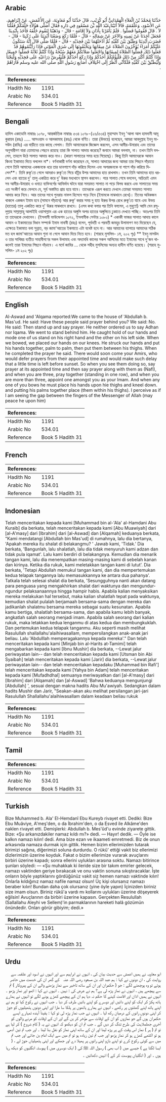 ## Arabic


<div dir="rtl" lang="ar" style={{fontSize:'larger',backgroundColor:'#f8f9fa',padding:20}}>
حَدَّثَنَا مُحَمَّدُ بْنُ الْعَلاَءِ الْهَمْدَانِيُّ أَبُو كُرَيْبٍ، قَالَ حَدَّثَنَا أَبُو مُعَاوِيَةَ، عَنِ الأَعْمَشِ، عَنْ إِبْرَاهِيمَ، عَنِ الأَسْوَدِ، وَعَلْقَمَةَ، قَالاَ أَتَيْنَا عَبْدَ اللَّهِ بْنَ مَسْعُودٍ فِي دَارِهِ فَقَالَ أَصَلَّى هَؤُلاَءِ خَلْفَكُمْ فَقُلْنَا لاَ ‏.‏ قَالَ فَقُومُوا فَصَلُّوا ‏.‏ فَلَمْ يَأْمُرْنَا بِأَذَانٍ وَلاَ إِقَامَةٍ - قَالَ - وَذَهَبْنَا لِنَقُومَ خَلْفَهُ فَأَخَذَ بِأَيْدِينَا فَجَعَلَ أَحَدَنَا عَنْ يَمِينِهِ وَالآخَرَ عَنْ شِمَالِهِ - قَالَ - فَلَمَّا رَكَعَ وَضَعْنَا أَيْدِيَنَا عَلَى رُكَبِنَا - قَالَ - فَضَرَبَ أَيْدِيَنَا وَطَبَّقَ بَيْنَ كَفَّيْهِ ثُمَّ أَدْخَلَهُمَا بَيْنَ فَخِذَيْهِ - قَالَ - فَلَمَّا صَلَّى قَالَ إِنَّهُ سَتَكُونُ عَلَيْكُمْ أُمَرَاءُ يُؤَخِّرُونَ الصَّلاَةَ عَنْ مِيقَاتِهَا وَيَخْنُقُونَهَا إِلَى شَرَقِ الْمَوْتَى فَإِذَا رَأَيْتُمُوهُمْ قَدْ فَعَلُوا ذَلِكَ فَصَلُّوا الصَّلاَةَ لِمِيقَاتِهَا وَاجْعَلُوا صَلاَتَكُمْ مَعَهُمْ سُبْحَةً وَإِذَا كُنْتُمْ ثَلاَثَةً فَصَلُّوا جَمِيعًا وَإِذَا كُنْتُمْ أَكْثَرَ مِنْ ذَلِكَ فَلْيَؤُمَّكُمْ أَحَدُكُمْ وَإِذَا رَكَعَ أَحَدُكُمْ فَلْيَفْرِشْ ذِرَاعَيْهِ عَلَى فَخِذَيْهِ وَلْيَجْنَأْ وَلْيُطَبِّقْ بَيْنَ كَفَّيْهِ فَلَكَأَنِّي أَنْظُرُ إِلَى اخْتِلاَفِ أَصَابِعِ رَسُولِ اللَّهِ صلى الله عليه وسلم فَأَرَاهُمْ ‏.‏
</div>
<div style={{backgroundColor:'#f8f9fa',padding:20, marginBottom: 10}}><table> <thead> <tr> <th>References:</th> <th></th> </tr> </thead> <tbody><tr><td>Hadith No</td><td>1191</td></tr><tr><td>Arabic No</td><td>534.01</td></tr><tr><td>Reference</td><td>Book 5 Hadith 31</td></tr></tbody></table></div>

## Bengali


<div dir="ltr" lang="bn" style={{fontSize:'larger',backgroundColor:'#f8f9fa',padding:20}}>
হাদিস একাডেমি নাম্বারঃ ১০৭৮, আন্তর্জাতিক নাম্বারঃ ৫৩৪ ১০৭৮-(২৬/৫৩৪) মুহাম্মাদ ইবনু 'আলা আল হামদানী আবূ কুরায়ব (রহঃ) ..... আসওয়াদ ও আলকামাহ (রহঃ) থেকে বর্ণিত। তারা (উভয়ে) বলেছেন, আমরা আবদুল্লাহ ইবনু মাসউদ (রাযিঃ) এর বাড়ীতে তার কাছে গেলাম। তিনি আমাদেরকে জিজ্ঞেস করলেন, এসব আমীর-উমারাহ এবং তাদের অনুসারীগণ যারা তোমাদের পেছনে রয়েছে তারা কি সালাত আদায় করেছে? জবাবে আমরা বললাম, না। তখন তিনি বললেন, তাহলে উঠে সালাত আদায় করে নাও। (কারণ সালাতের সময় হয়ে গিয়েছে)। কিন্তু তিনি আমাদেরকে আযান কিংবা ইকামাত দিতে বললেন না*। বর্ণনাকারী বর্ণনা করেছেন যে, সালাত আদায়ের জন্য আমরা তার পিছনে দাঁড়াতে গেলে তিনি আমাদের একজনকে ধরে তার ডানপাশে দাঁড় করিয়ে দিলেন এবং অপরজনকে বা পাশে দাঁড় করিয়ে দিলেন**। তিনি রুকূ’তে গেলে আমরাও রুকূ’তে গিয়ে হাঁটুর উপর আমাদের হাত রাখলাম। তখন তিনি আমাদের হাত ধরলেন এবং হাতের দু' তালু একত্রিত করে দু' উরুর মধ্যখানে স্থাপন করলেন। পরে সালাত শেষে বললেন, অচিরেই এমন সব আমীর-উমারাহ ও ধনাঢ্য ব্যক্তিবর্গের আবির্ভাব ঘটবে যারা সময়মত সালাত না পড়ে বিলম্ব করবে এবং সালাতের সময় এত সংকীর্ণ করে ফেলবে যে, সূর্য অস্তমিত প্রায় হয়ে যাবে। তাদেরকে এরূপ করতে দেখলে তোমরা সময়মত সালাত আদায় করে নিবে। আর তাদের সাথে পুনরায় নাফল হিসেবে পড়ে নিবে (ইমামকে মাঝখানে রেখে)। তিনের অধিকজন থাকলে একজন ইমাম হবে (সামনে দাঁড়াবে) আর রুকূ’ করার সময় দু হাত উরুর উপর রেখে রুকূ’তে যাবে এবং উভয় (হাতের) তালু একত্রিত করে দু' উরুর মাঝখানে রাখবে। (এসব কথা বলার পর তিনি বললেন, এ মুহুর্তে) আমি যেন রসূলুল্লাহ সাল্লাল্লাহু আলাইহি ওয়াসাল্লাম এর এক হাতের অঙ্গুলি অপর হাতের অঙ্গুলিতে ঢুকাতে দেখতে পাচ্ছি। অতঃপর তিনি তা তাদেরকে দেখালেন। (ইসলামী ফাউন্ডেশন ১০৭২, ইসলামীক সেন্টার ১০৮০) * একাকী ফাজর সালাত আদায় কালে আযান ও ইকামাতের বিধান সম্পর্কে ইমাম নাবাবী (রহঃ) বলেন, পূর্ববতী ও পরবতী জমহুর উলামাগণ মত দিয়েছেন যে, এক্ষেত্রে ইকামাত বলা সুন্নাত, বড় জামা'আতের ইকমাতে এটা যথেষ্ট হবে না। আর আযানের ব্যাপারে আমাদের সঠিক মত হল জামা'আতের আযান শুনা না গেলে আযান দিয়ে নিতে হবে। (শারহে মুসলিম- ১ম, ২০২ পৃঃ) ** ইবনু মাসউদ ও তার সাথিদ্বয় ব্যতীত সাহাবীগণের সকল উলামাহ এবং অদ্যাবধি কালের সকল আলিমের মতে ইমামের সাথে দু'জন থাকলেই তারা ইমামের পিছনে দাঁড়াবে। এ মর্মে জাবির ... থেকে সহীহ মুসলিমের অন্যত্র হাদীস বর্ণিত হয়েছে। (শরহে মুসলিম- ১ম ২০২ পৃঃ)
</div>
<div style={{backgroundColor:'#f8f9fa',padding:20, marginBottom: 10}}><table> <thead> <tr> <th>References:</th> <th></th> </tr> </thead> <tbody><tr><td>Hadith No</td><td>1191</td></tr><tr><td>Arabic No</td><td>534.01</td></tr><tr><td>Reference</td><td>Book 5 Hadith 31</td></tr></tbody></table></div>

## English


<div dir="ltr" lang="en" style={{fontSize:'larger',backgroundColor:'#f8f9fa',padding:20}}>
Al-Aswad and 'Alqama reported:We came to the house of 'Abdullah b. Mas'ud. He said: Have these people said prayer behind you? We said: No. He said: Then stand up and say prayer. He neither ordered us to say Adhan nor Iqama. We went to stand behind him. He caught hold of our hands and mode one of us stand on his right hand and the other on his left side. When we bowed, we placed our hands on our knees. He struck our hands and put his hands together, palm to palm, then put them between his thighs. When he completed the prayer he said. There would soon come your Amirs, who would defer prayers from their appointed time and would make such delay that a little time is left before sunset. So when you see them doing so, say prayer at its appointed time and then say prayer along with them as (Nafl), and when you are three, pray together (standing in one row), and when you are more than three, appoint one amongst you as your Imam. And when any one of you bows he must place his hands upon hie thighs and kneel down. and putting his palms together place (them within his thighs). I perceive as if I am seeing the gap between the fingers of the Messenger of Allah (may peace he upon him)
</div>
<div style={{backgroundColor:'#f8f9fa',padding:20, marginBottom: 10}}><table> <thead> <tr> <th>References:</th> <th></th> </tr> </thead> <tbody><tr><td>Hadith No</td><td>1191</td></tr><tr><td>Arabic No</td><td>534.01</td></tr><tr><td>Reference</td><td>Book 5 Hadith 31</td></tr></tbody></table></div>

## French


<div dir="ltr" lang="fr" style={{fontSize:'larger',backgroundColor:'#f8f9fa',padding:20}}>

</div>
<div style={{backgroundColor:'#f8f9fa',padding:20, marginBottom: 10}}><table> <thead> <tr> <th>References:</th> <th></th> </tr> </thead> <tbody><tr><td>Hadith No</td><td>1191</td></tr><tr><td>Arabic No</td><td>534.01</td></tr><tr><td>Reference</td><td>Book 5 Hadith 31</td></tr></tbody></table></div>

## Indonesian


<div dir="ltr" lang="id" style={{fontSize:'larger',backgroundColor:'#f8f9fa',padding:20}}>
Telah menceritakan kepada kami [Muhammad bin al-'Ala' al-Hamdani Abu Kuraib] dia berkata, telah menceritakan kepada kami [Abu Muawiyah] dari [al-A'masy] dari [Ibrahim] dari [al-Aswad] dan [Alqamah] keduanya berkata, "Kami mendatangi [Abdullah bin Mas'ud] di rumahnya, lalu dia bertanya, 'Apakah mereka itu shalat di belakangmu? ' Jawab kami, 'Tidak.' Dia berkata, 'Bangunlah, lalu shalatlah, lalu dia tidak menyuruh kami adzan dan tidak pula iqamat'. Lalu kami berdiri di belakangnya. Kemudian dia menarik tangan kami, lalu dia menempatkan masing-masing kami di sebelah kanan dan kirinya. Ketika dia rukuk, kami meletakkan tangan kami di lutut'. Dia berkata, 'Tetapi Abdullah memukul tangan kami, dan dia mempertemukan kedua telapak tangannya lalu memasukkannya ke antara dua pahanya'. Tatkala telah selesai shalat dia berkata, 'Sesungguhnya nanti akan datang para penguasa yang mengakhirkan shalat dari waktunya dan mengundur-ngundur pelaksanaannya hingga hampir habis. Apabila kalian menyaksikan mereka melakukan hal tersebut, maka kalian shalatlah tepat pada waktunya, kemudian shalat pulalah berjamaah bersama-sama dengan mereka dan jadikanlah shalatmu bersama mereka sebagai suatu kesunatan. Apabila kamu bertiga, shalatlah bersama-sama, dan apabila kamu lebih banyak, angkatlah salah seorang menjadi imam. Apabila salah seorang dari kalian rukuk, maka letakkan kedua lenganmu di atas kedua dan membungkuklah. Dan pertemukan kedua telapak tanganmu. Aku seperti masih melihat Rasulullah shallallahu'alaihiwasallam, mempersilangkan anak-anak jari beliau. Lalu 'Abdulllah memperagakannya kepada mereka'." Dan telah menceritakan kepada kami [Minjab bin al-Harits at-Tamimi] telah mengabarkan kepada kami [Ibnu Mushir] dia berkata, --Lewat jalur periwayatan lain-- dan telah menceritakan kepada kami [Utsman bin Abi Syaibah] telah menceritakan kepada kami [Jarir] dia berkata, --Lewat jalur periwayatan lain-- dan telah menceritakan kepadaku [Muhammad bin Rafi'] telah menceritakan kepada kami [Yahya bin Adam] telah menceritakan kepada kami [Mufadhdhal] semuanya meriwayatkan dari [al-A'masy] dari [Ibrahim] dari [Alqamah] dan [al-Aswad] 'Bahwa keduanya mengunjungi [Abdullah] ', sesuai dengan makna hadits Abu Mu'awiyah. Sedangkan dalam hadits Mushir dan Jarir, "Seakan-akan aku melihat persilangan jari-jari Rasulullah Shallallahu'alaihiwasallam dalam keadaan beliau rukuk
</div>
<div style={{backgroundColor:'#f8f9fa',padding:20, marginBottom: 10}}><table> <thead> <tr> <th>References:</th> <th></th> </tr> </thead> <tbody><tr><td>Hadith No</td><td>1191</td></tr><tr><td>Arabic No</td><td>534.01</td></tr><tr><td>Reference</td><td>Book 5 Hadith 31</td></tr></tbody></table></div>

## Tamil


<div dir="ltr" lang="ta" style={{fontSize:'larger',backgroundColor:'#f8f9fa',padding:20}}>

</div>
<div style={{backgroundColor:'#f8f9fa',padding:20, marginBottom: 10}}><table> <thead> <tr> <th>References:</th> <th></th> </tr> </thead> <tbody><tr><td>Hadith No</td><td>1191</td></tr><tr><td>Arabic No</td><td>534.01</td></tr><tr><td>Reference</td><td>Book 5 Hadith 31</td></tr></tbody></table></div>

## Turkish


<div dir="ltr" lang="tr" style={{fontSize:'larger',backgroundColor:'#f8f9fa',padding:20}}>
Bize Muhammed b. Ala' El-Hemdanî Ebu Kureyb rivayet etti. Dediki: Bize Ebu Muâviye, A'meş'den, o da İbrahim'den, o da Esved ile Alkâme'den naklen rivayet etti. Demişlerki: Abdullah b. Mes'ûd'u evinde ziyarete gittik. Bize: «Şu arkanızdakiler namaz kıldı mı?» dedi. — Hayır! dedik. — Öyle ise kalkın namazı kılın! dedi. Ama bize ezan ve ikaameti emretmedi. Biz de onun arkasında namaza durmak için gittik. Hemen bizim ellerimizden tutarak birimizi sağına, diğerimizi soluna durdurdu. O rükû' ettiği vakit biz ellerimizi dizlerimizin üzerine koyduk. Fakat o bizim ellerimize vurarak avuçlarını birbiri üzerine kapadı; sonra ellerini uylukları arasına soktu. Namazı bitirince şunları söyledi: — «Şu muhakkak ki ileride size bir takım emirler gelecek, namazı vaktinden geriye bırakacak ve onu vaktin sonuna sıkıştıracaklar. İşte onların böyle yaptıklarını gördüğünüz vakit siz hemen namazı vaktinde kılın! Onlarla kıldığınız namaz nafile namaz olsun! Üç kişi olursanız namazı beraber kılın! Bundan daha çok olursanız (yine öyle yapın) İçinizden biriniz size imam olsun. Biriniz rükû'a vardı mı kollarını uylukları üzerine döşeyerek eğilsin! Avuçlarının da birbiri üzerine kapasın. Gerçekten Resulullah (Sallallahu Aleyhi ve Sellem)'in parmaklarının hareketi halâ gözümün önündedir. Onları görür gibiyim; dedi.»
</div>
<div style={{backgroundColor:'#f8f9fa',padding:20, marginBottom: 10}}><table> <thead> <tr> <th>References:</th> <th></th> </tr> </thead> <tbody><tr><td>Hadith No</td><td>1191</td></tr><tr><td>Arabic No</td><td>534.01</td></tr><tr><td>Reference</td><td>Book 5 Hadith 31</td></tr></tbody></table></div>

## Urdu


<div dir="rtl" lang="ur" style={{fontSize:'larger',backgroundColor:'#f8f9fa',padding:20}}>
ابو معاویہ نے ہمیں اعمش سے حدیث بیان کی ، انہوں نے ابراہیم سے اور انہوں نے اسود اور علقمہ سے روایت کی ، ان دونوں نے کہا : ہم عبد اللہ بن مسعود ‌رضی ‌اللہ ‌عنہ ‌ ‌ کے گھر ان کی خدمت میں حاضر ہوئے تو وہ پوچھنے لگے : جو ( حکمران اور ان کے ساتھ تاخیر سے نماز پڑھنے والے ان کے پیروکار ) تم سے پیچھے ہیں ، انہوں نے نماز پڑھ لی ہے؟ ہم نے عرض کی : نہیں ۔ انہوں نے کہا : اٹھو اور نماز پڑھو ۔ انہوں نے ہمیں اذان اور اقامت کہنے کا حکم نہ دیا ہم ان کے پیچھے کھڑے ہونے لگے تو انہوں نے ہمارے ہاتھ پکڑ کر ایک کو اپنے دائیں اور دوسرے کو اپنے بائیں طرف کر دیا ۔ جب انہوں نے رکوع کیا تو ہم نے اپنے ہاتھ اپنے گھٹنوں پر رکھے ، انہوں نے ہمارے ہاتھوں پر ہلکا سا مارا اور اپنی دونوں ہتھیلیوں کو جوڑ کر اپنی دونوں رانوں کے درمیان رکھ لیا ۔ انہوں نے جب نماز پڑھ لی تو کہا : یقیناً آیندہ تمہارے ایسے حکمران ہوں گے جو نمازوں کو ان کے اوقات سے مؤخر کر یں گے اور ان کے اوقات کو مرنے والوں کو آخری جھلملاہٹ کی طرح تنگ کر دیں گے ۔ جب تم ان کو دیکھو کہ انہوں نے یہ ( کام شروع ) کر لیا ہے تو تم ( ہر ) نماز اس وقت کے پر پڑھ لینا اور ان کے ساتھ اپنی نماز کو نفل بنا لینا ۔ اور جب تم تین آدمی ہو تو اکٹھے کھڑے ہو کر نماز پڑھو اور جب تم تین زیادہ ہو تو تم میں سے ایک امام بن جائے اور جب تم میں سے کوئی رکوع کرے تو اپنے بازو اپنی رانوں پر پھیلا دے اور جھکے اور اپنی ہتھیلیاں جوڑ لے ، ( ایسا لگتا ہے ) جیسے میں ( اب بھی ) رسول اللہ ﷺ کی ( ایک دوسری میں ) پیوستہ انگلیوں کو دیکھ رہا ہوں ۔ اور ( انگلیاں پیوست کر کے ) انہیں دکھائیں ۔
</div>
<div style={{backgroundColor:'#f8f9fa',padding:20, marginBottom: 10}}><table> <thead> <tr> <th>References:</th> <th></th> </tr> </thead> <tbody><tr><td>Hadith No</td><td>1191</td></tr><tr><td>Arabic No</td><td>534.01</td></tr><tr><td>Reference</td><td>Book 5 Hadith 31</td></tr></tbody></table></div>